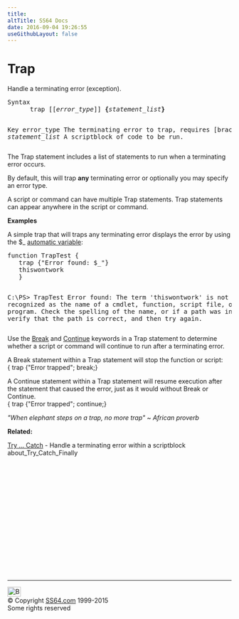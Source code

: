 ```yaml
---
title:
altTitle: SS64 Docs
date: 2016-09-04 19:26:55
useGithubLayout: false
---
```

<!-- #BeginLibraryItem "/Library/head_ps.lbi" --><!-- #EndLibraryItem --><h1>Trap</h1> 
<p>Handle      a terminating error (exception).</p>
<pre>Syntax
      trap [[<i>error_type</i>]] <b>{</b><i>statement_list</i><b>}</b>

Key
   error_type       The terminating error to trap, requires [brackets].
   <i>statement_list</i>   A scriptblock of code to be run.
</pre>
<p>The Trap statement includes a list of statements to run when a        terminating error occurs. </p>
<p>By default, this will trap <b>any</b> terminating error or optionally you may specify an        error type.</p>
<p>A script or command can have multiple Trap statements. Trap statements        can appear anywhere in the script or command. </p>
<p><b>Examples</b></p>
<p>A simple trap that will traps any terminating error displays the error        by using the <span class="code">$_</span> <a href="syntax-automatic-variables.html">automatic variable</a>:</p>
<pre>function TrapTest {
   trap {"Error found: $_"}
   thiswontwork
   }
   
C:\PS&gt; TrapTest
Error found: The term 'thiswontwork' is not recognized as the name
of a cmdlet, function, script file, or operable program. Check the
spelling of the name, or if a path was included verify that the path
is correct, and then try again. </pre>
<p>Use the <a href="break.html">Break</a> and <a href="continue.html">Continue</a> keywords in a Trap statement to        determine whether a script or command will continue to run after a        terminating error. </p>
<p>A Break statement within a Trap statement will stop the function or script:           <br>
<span class="code">{               trap {"Error trapped"; break;}</span></p>
<p>A Continue statement within a Trap statement will resume execution after the statement that caused the error, just as it        would without Break or Continue.<br>
<span class="code">{ trap {"Error trapped"; continue;}</span></p>
<p class="quote"><i>"When elephant steps on a trap, no more trap" ~ African proverb</i></p>
<p><b>Related:</b></p>
<p><a href="try.html">Try ... Catch</a> - Handle a terminating error within a scriptblock<br>
about_Try_Catch_Finally</p><!-- #BeginLibraryItem "/Library/foot_ps.lbi" --><p>
<!-- PowerShell300 -->
<ins class="adsbygoogle" style="display:inline-block;width:300px;height:250px" data-ad-client="ca-pub-6140977852749469" data-ad-slot="6253539900"></ins>
<script>
(adsbygoogle = window.adsbygoogle || []).push({});
</script></p>
<hr>
<div id="bl" class="footer"><a href="trap.html#"><img src="../images/top.png" width="30" height="22" alt="Back to the Top"></a></div>
<div id="br" class="footer, tagline">© Copyright <a href="../index.html">SS64.com</a> 1999-2015<br>
Some rights reserved</div><!-- #EndLibraryItem -->

